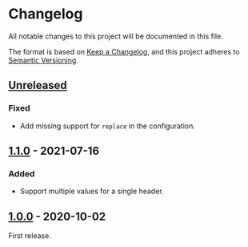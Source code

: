 # Changelog
All notable changes to this project will be documented in this file.

The format is based on [Keep a Changelog](https://keepachangelog.com/en/1.0.0/),
and this project adheres to [Semantic Versioning](https://semver.org/spec/v2.0.0.html).

## [Unreleased]
### Fixed
- Add missing support for `replace` in the configuration.

## [1.1.0] - 2021-07-16
### Added
- Support multiple values for a single header.

## [1.0.0] - 2020-10-02
First release.

[Unreleased]: https://github.com/BatchLabs/headers-bundle/compare/v1.0.0...HEAD
[1.1.0]: https://github.com/BatchLabs/headers-bundle/compare/v1.0.0...v1.1.0
[1.0.0]: https://github.com/BatchLabs/headers-bundle/releases/tag/v1.0.0
